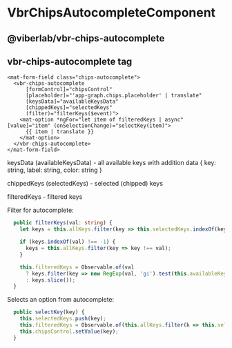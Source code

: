 # VbrChipsAutocompleteComponent

## @viberlab/vbr-chips-autocomplete

## vbr-chips-autocomplete tag

```angular2html
<mat-form-field class="chips-autocomplete">
  <vbr-chips-autocomplete
      [formControl]="chipsControl"
      [placeholder]="'app-graph.chips.placeholder' | translate"
      [keysData]="availableKeysData"
      [chippedKeys]="selectedKeys"
      (filter)="filterKeys($event)">
    <mat-option *ngFor="let item of filteredKeys | async" [value]="item" (onSelectionChange)="selectKey(item)">
      {{ item | translate }}
    </mat-option>
  </vbr-chips-autocomplete>
</mat-form-field>
```

keysData (availableKeysData) - all available keys with addition data 
                               { key: string, label: string, color: string }

chippedKeys (selectedKeys) - selected (chipped) keys

filteredKeys - filtered keys

Filter for autocomplete:

```typescript
  public filterKeys(val: string) {
    let keys = this.allKeys.filter(key => this.selectedKeys.indexOf(key) === -1);

    if (keys.indexOf(val) !== -1) {
      keys = this.allKeys.filter(key => key !== val);
    }

    this.filteredKeys = Observable.of(val
      ? keys.filter(key => new RegExp(val, 'gi').test(this.availableKeysData.find(k => k.key === key).label))
      : keys.slice());
  }
```

Selects an option from autocomplete:

```typescript
  public selectKey(key) {
    this.selectedKeys.push(key);
    this.filteredKeys = Observable.of(this.allKeys.filter(k => this.selectedKeys.indexOf(k) === -1));
    this.chipsControl.setValue(key);
  }
```
